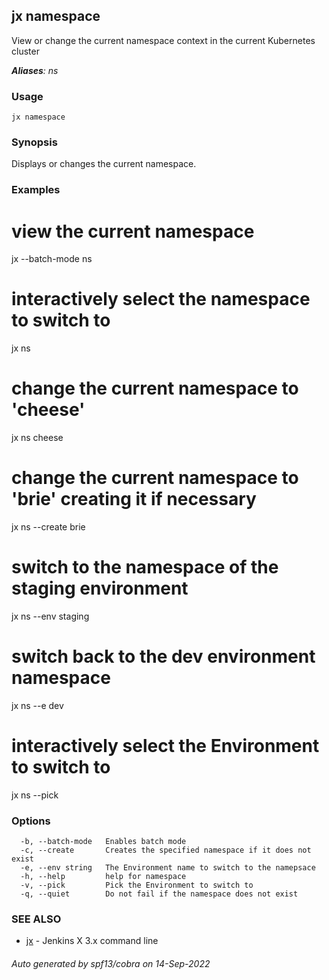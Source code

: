 ## jx namespace

View or change the current namespace context in the current Kubernetes cluster

***Aliases**: ns*

### Usage

```
jx namespace
```

### Synopsis

Displays or changes the current namespace.

### Examples

  # view the current namespace
  jx --batch-mode ns
  
  # interactively select the namespace to switch to
  jx ns
  
  # change the current namespace to 'cheese'
  jx ns cheese
  
  # change the current namespace to 'brie' creating it if necessary
  jx ns --create brie
  
  # switch to the namespace of the staging environment
  jx ns --env staging
  
  # switch back to the dev environment namespace
  jx ns --e dev
  
  # interactively select the Environment to switch to
  jx ns --pick

### Options

```
  -b, --batch-mode   Enables batch mode
  -c, --create       Creates the specified namespace if it does not exist
  -e, --env string   The Environment name to switch to the namepsace
  -h, --help         help for namespace
  -v, --pick         Pick the Environment to switch to
  -q, --quiet        Do not fail if the namespace does not exist
```

### SEE ALSO

* [jx](jx.md)	 - Jenkins X 3.x command line

###### Auto generated by spf13/cobra on 14-Sep-2022
